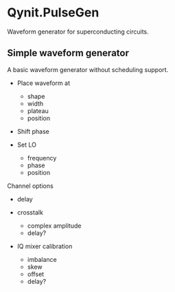 # Qynit.PulseGen

Waveform generator for superconducting circuits.

## Simple waveform generator

A basic waveform generator without scheduling support.

* Place waveform at

  * shape
  * width
  * plateau
  * position
* Shift phase
* Set LO

  * frequency
  * phase
  * position

Channel options

* delay
* crosstalk

  * complex amplitude
  * delay?
* IQ mixer calibration

  * imbalance
  * skew
  * offset
  * delay?